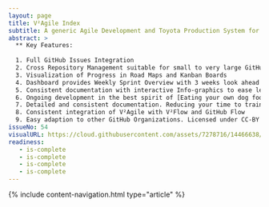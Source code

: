 ```yaml
---
layout: page
title: V²Agile Index
subtitle: A generic Agile Development and Toyota Production System for GitHub Organizations
abstract: >
  ** Key Features:
  
  1. Full GitHub Issues Integration
  2. Cross Repository Management suitable for small to very large GitHub Origanizations
  3. Visualization of Progress in Road Maps and Kanban Boards
  4. Dashboard provides Weekly Sprint Overview with 3 weeks look ahead and history of all completed sprints
  5. Consistent documentation with interactive Info-graphics to ease learning
  6. Ongoing development in the best spirit of [Eating your own dog food])https://en.wikipedia.org/wiki/Eating_your_own_dog_food), as in we use it to manage ourselves
  7. Detailed and consistent documentation. Reducing your time to train new staff.
  8. Consistent integration of V²Agile with V²Flow and GitHub Flow
  9. Easy adaption to other GitHub Organizations. Licensed under CC-BY
issueNo: 54
visualURL: https://cloud.githubusercontent.com/assets/7278716/14466638/3a39ff76-010a-11e6-803d-2822584a79b3.jpg
readiness:
   - is-complete
   - is-complete
   - is-complete
   - is-complete
---
```



{% include content-navigation.html type="article" %}

